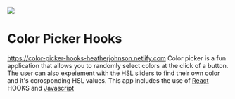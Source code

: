 ![](http://recordit.co/TGVIOdMQz8.gif)



# Color Picker Hooks
https://color-picker-hooks-heatherjohnson.netlify.com
Color picker is a fun application that allows you to randomly select colors at the click of a button. The user can also expeiement with the HSL sliders to find their own color and it's corosponding HSL values.
This app includes the use of [React](https://reactjs.org/) HOOKS and [Javascript](https://www.javascript.com/)
